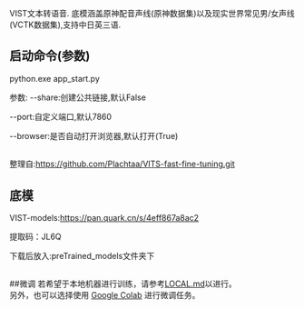 VIST文本转语音.
底模涵盖原神配音声线(原神数据集)以及现实世界常见男/女声线(VCTK数据集),支持中日英三语.
## 启动命令(参数)
python.exe app_start.py

参数:
--share:创建公共链接,默认False

--port:自定义端口,默认7860

--browser:是否自动打开浏览器,默认打开(True)
##
整理自:https://github.com/Plachtaa/VITS-fast-fine-tuning.git

## 底模
VIST-models:https://pan.quark.cn/s/4eff867a8ac2

提取码：JL6Q

下载后放入:preTrained_models文件夹下
##
##微调
若希望于本地机器进行训练，请参考[LOCAL.md](https://github.com/Plachtaa/VITS-fast-fine-tuning/blob/main/LOCAL.md)以进行。  
另外，也可以选择使用 [Google Colab](https://colab.research.google.com/drive/1pn1xnFfdLK63gVXDwV4zCXfVeo8c-I-0?usp=sharing)
进行微调任务。
##